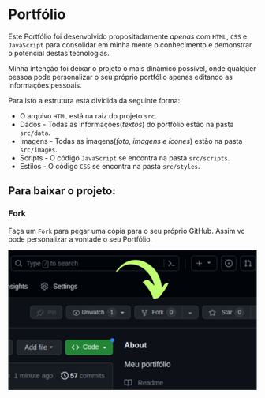 # Portfólio
Este Portfólio foi desenvolvido propositadamente _apenas_ com `HTML`, `CSS` e `JavaScript` para consolidar em minha mente o conhecimento e demonstrar o potencial destas tecnologias.

Minha intenção foi deixar o projeto o mais dinâmico possível, onde qualquer pessoa pode personalizar o seu próprio portfólio apenas editando as informações pessoais.

Para isto a estrutura está dividida da seguinte forma:

* O arquivo `HTML` está na raiz do projeto `src`.
* Dados - Todas as informações(_textos_) do portfólio estão na pasta `src/data`.
* Imagens - Todas as imagens(_foto, imagens e ícones_) estão na pasta `src/images`.
* Scripts - O código `JavaScript` se encontra na pasta `src/scripts`.
* Estilos - O código `CSS` se encontra na pasta `src/styles`.

## Para baixar o projeto:

### Fork

Faça um `Fork` para pegar uma cópia para o seu próprio GitHub. Assim vc pode personalizar a vontade o seu Portfólio.

![Fork](src/images/fork.jpg)
